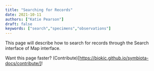 ```yaml
---
title: "Searching for Records"
date: 2021-10-11
authors: ["Katie Pearson"]
draft: false
keywords: ["search","specimens","observations"]
---
```


This page will describe how to search for records through the Search interface of Map interface.

Want this page faster? (Contribute)[https://biokic.github.io/symbiota-docs/contribute/]!
